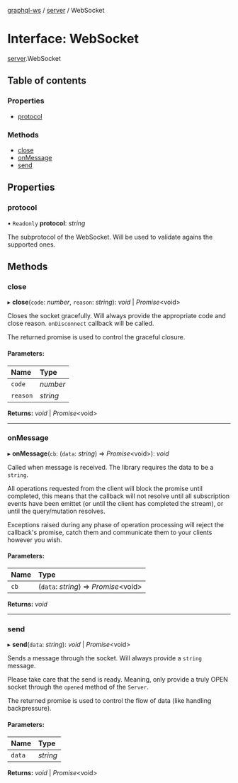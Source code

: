[graphql-ws](../README.md) / [server](../modules/server.md) / WebSocket

# Interface: WebSocket

[server](../modules/server.md).WebSocket

## Table of contents

### Properties

- [protocol](server.websocket.md#protocol)

### Methods

- [close](server.websocket.md#close)
- [onMessage](server.websocket.md#onmessage)
- [send](server.websocket.md#send)

## Properties

### protocol

• `Readonly` **protocol**: *string*

The subprotocol of the WebSocket. Will be used
to validate agains the supported ones.

## Methods

### close

▸ **close**(`code`: *number*, `reason`: *string*): *void* \| *Promise*<void\>

Closes the socket gracefully. Will always provide
the appropriate code and close reason. `onDisconnect`
callback will be called.

The returned promise is used to control the graceful
closure.

#### Parameters:

Name | Type |
:------ | :------ |
`code` | *number* |
`reason` | *string* |

**Returns:** *void* \| *Promise*<void\>

___

### onMessage

▸ **onMessage**(`cb`: (`data`: *string*) => *Promise*<void\>): *void*

Called when message is received. The library requires the data
to be a `string`.

All operations requested from the client will block the promise until
completed, this means that the callback will not resolve until all
subscription events have been emittet (or until the client has completed
the stream), or until the query/mutation resolves.

Exceptions raised during any phase of operation processing will
reject the callback's promise, catch them and communicate them
to your clients however you wish.

#### Parameters:

Name | Type |
:------ | :------ |
`cb` | (`data`: *string*) => *Promise*<void\> |

**Returns:** *void*

___

### send

▸ **send**(`data`: *string*): *void* \| *Promise*<void\>

Sends a message through the socket. Will always
provide a `string` message.

Please take care that the send is ready. Meaning,
only provide a truly OPEN socket through the `opened`
method of the `Server`.

The returned promise is used to control the flow of data
(like handling backpressure).

#### Parameters:

Name | Type |
:------ | :------ |
`data` | *string* |

**Returns:** *void* \| *Promise*<void\>
